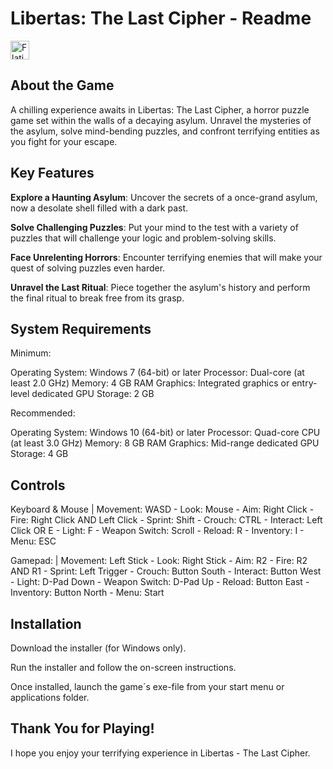 #  Libertas: The Last Cipher - Readme

<a href="https://www.youtube.com/watch?v=WRkVsdcTb38">
    <img alt="Flaticon" title="Flaticon" src="https://cdn-icons-png.flaticon.com/256/1384/1384060.png" width="30">
</a>

## About the Game

A chilling experience awaits in Libertas: The Last Cipher, a horror puzzle game set within the walls of a decaying asylum. 
Unravel the mysteries of the asylum, solve mind-bending puzzles, and confront terrifying entities as you fight for your escape.

## Key Features

<b>Explore a Haunting Asylum</b>: Uncover the secrets of a once-grand asylum, now a desolate shell filled with a dark past.

<b>Solve Challenging Puzzles</b>: Put your mind to the test with a variety of puzzles that will challenge your logic and problem-solving skills.

<b>Face Unrelenting Horrors</b>: Encounter terrifying enemies that will make your quest of solving puzzles even harder.

<b>Unravel the Last Ritual</b>: Piece together the asylum's history and perform the final ritual to break free from its grasp.

## System Requirements

Minimum:

Operating System: Windows 7 (64-bit) or later
Processor: Dual-core (at least 2.0 GHz)
Memory: 4 GB RAM
Graphics: Integrated graphics or entry-level dedicated GPU
Storage: 2 GB

Recommended:

Operating System: Windows 10 (64-bit) or later
Processor: Quad-core CPU (at least 3.0 GHz)
Memory: 8 GB RAM
Graphics: Mid-range dedicated GPU
Storage: 4 GB

## Controls

Keyboard & Mouse |
Movement: WASD -
Look: Mouse -
Aim: Right Click -
Fire: Right Click AND Left Click -
Sprint: Shift -
Crouch: CTRL -
Interact: Left Click OR E -
Light: F -
Weapon Switch: Scroll -
Reload: R -
Inventory: I -
Menu: ESC

Gamepad: |
Movement: Left Stick -
Look: Right Stick -
Aim: R2 -
Fire: R2 AND R1 -
Sprint: Left Trigger -
Crouch: Button South -
Interact: Button West -
Light: D-Pad Down -
Weapon Switch: D-Pad Up -
Reload: Button East -
Inventory: Button North -
Menu: Start


## Installation

Download the installer (for Windows only).

Run the installer and follow the on-screen instructions.

Once installed, launch the game´s exe-file from your start menu or applications folder.

## Thank You for Playing!

I hope you enjoy your terrifying experience in Libertas - The Last Cipher.
